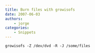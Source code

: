 ```yaml
---
title: Burn files with growisofs
date: 2007-06-03
authors:
    - jorge
categories:
    - Snippets
---
```

```
growisofs -Z /dev/dvd -R -J /some/files
```
